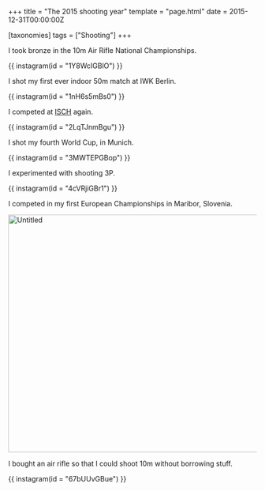 +++
title = "The 2015 shooting year"
template = "page.html"
date = 2015-12-31T00:00:00Z

[taxonomies]
tags = ["Shooting"]
+++

I took bronze in the 10m Air Rifle National Championships.

{{ instagram(id = "1Y8WcIGBlO") }}

I shot my first ever indoor 50m match at IWK Berlin.

{{ instagram(id = "1nH6s5mBs0") }}

I competed at [ISCH](https://i-s-c-h.de/) again.

{{ instagram(id = "2LqTJnmBgu") }}

I shot my fourth World Cup, in Munich.

{{ instagram(id = "3MWTEPGBop") }}

I experimented with shooting 3P.

{{ instagram(id = "4cVRjiGBr1") }}

I competed in my first European Championships in Maribor, Slovenia.

<a data-flickr-embed="true"
   href="https://www.flickr.com/photos/91242583@N03/19369484734/in/album-72157656260440556/"
   title="Untitled">
  <img src="https://live.staticflickr.com/330/19369484734_632886375e_z.jpg"
       width="640"
       height="481"
       alt="Untitled">
</a><script async src="//embedr.flickr.com/assets/client-code.js" charset="utf-8"></script>

I bought an air rifle so that I could shoot 10m without borrowing stuff.

{{ instagram(id = "67bUUvGBue") }}
